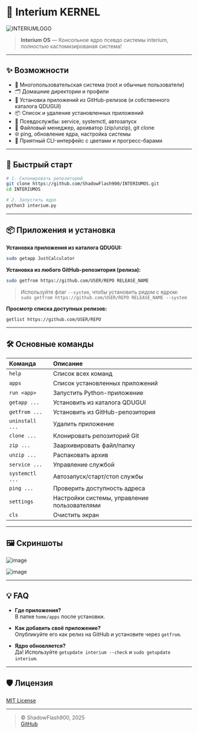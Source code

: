 # 🚀 Interium KERNEL

![INTERIUMLOGO](https://github.com/user-attachments/assets/9580ee5c-2191-4cfb-8a52-6164384a2779)


> **Interium OS** — Консольное ядро псевдо системы interium, полностью кастомизированая система!

---

## ✨ Возможности

- 👤 Многопользовательская система (root и обычные пользователи)
- 🗂️ Домашние директории и профили
- 🧩 Установка приложений из GitHub-релизов (и собственного каталога QDUGUI)
- 📦 Список и удаление установленных приложений
- 🔧 Псевдослужбы: service, systemctl, автозапуск
- 💾 Файловый менеджер, архиватор (zip/unzip), git clone
- 🌐 ping, обновление ядра, настройка системы
- 🎨 Приятный CLI-интерфейс с цветами и прогресс-барами

---

## 🚀 Быстрый старт

```bash
# 1. Склонировать репозиторий
git clone https://github.com/ShadowFlash900/INTERIUMOS.git
cd INTERIUMOS

# 2. Запустить ядро
python3 interium.py
```

---

## 📦 Приложения и установка

**Установка приложения из каталога QDUGUI:**
```bash
sudo getapp JustCalculator
```

**Установка из любого GitHub-репозитория (релиза):**
```bash
sudo getfrom https://github.com/USER/REPO RELEASE_NAME
```
> Используйте флаг `--system`, чтобы установить рядом с ядром:  
> `sudo getfrom https://github.com/USER/REPO RELEASE_NAME --system`

**Просмотр списка доступных релизов:**
```bash
getlist https://github.com/USER/REPO
```

---

## 🛠️ Основные команды

| Команда       | Описание                                    |
|:--------------|:--------------------------------------------|
| `help`        | Список всех команд                          |
| `apps`        | Список установленных приложений             |
| `run <app>`   | Запустить Python-приложение                 |
| `getapp ...`  | Установить из каталога QDUGUI               |
| `getfrom ...` | Установить из GitHub-репозитория            |
| `uninstall ...`| Удалить приложение                         |
| `clone ...`   | Клонировать репозиторий Git                 |
| `zip ...`     | Заархивировать файл/папку                   |
| `unzip ...`   | Распаковать архив                           |
| `service ...` | Управление службой                          |
| `systemctl ...`| Автозапуск/старт/стоп службы               |
| `ping ...`    | Проверить доступность адреса                 |
| `settings`    | Настройки системы, управление пользователями |
| `cls`         | Очистить экран                              |

---

## 🖼️ Скриншоты

![image](https://github.com/user-attachments/assets/5e01f30c-e133-44f7-9416-1049d400972c)

![image](https://github.com/user-attachments/assets/d10e3d9c-10a8-42f0-a8f3-ae3978d888e7)


---

## 💡 FAQ

- **Где приложения?**  
  В папке `home/apps` после установки.

- **Как добавить своё приложение?**  
  Опубликуйте его как релиз на GitHub и установите через `getfrom`.

- **Ядро обновляется?**  
  Да! Используйте `getupdate interium --check` и `sudo getupdate interium`.

---

## 🛡️ Лицензия

[MIT License](LICENSE)

---

> © ShadowFlash900, 2025  
> [GitHub](https://github.com/ShadowFlash900/INTERIUMOS)
